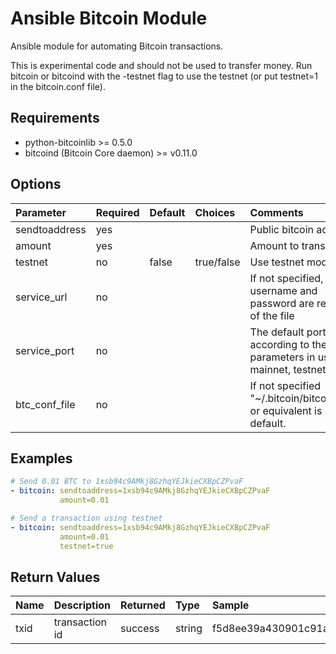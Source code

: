 # Ansible Bitcoin Module

Ansible module for automating Bitcoin transactions.

This is experimental code and should not be used to transfer money. Run bitcoin or bitcoind with the -testnet flag to use the testnet (or put testnet=1 in the bitcoin.conf file).

## Requirements

- python-bitcoinlib >= 0.5.0
- bitcoind (Bitcoin Core daemon) >= v0.11.0

## Options

Parameter     | Required | Default | Choices    | Comments
:------------ | :------- | :------ | :--------- | :-------
sendtoaddress | yes      |         |            | Public bitcoin address
amount        | yes      |         |            | Amount to transact
testnet       | no       | false   | true/false | Use testnet mode
service_url   | no       |         |            | If not specified, the username and password are read out of the file
service_port  | no       |         |            | The default port is set according to the chain parameters in use: mainnet, testnet
btc_conf_file | no       |         |            | If not specified "~/.bitcoin/bitcoin.conf" or equivalent is used by default.

## Examples

```yml
# Send 0.01 BTC to 1xsb94c9AMkj8GzhqYEJkieCXBpCZPvaF
- bitcoin: sendtoaddress=1xsb94c9AMkj8GzhqYEJkieCXBpCZPvaF
           amount=0.01

# Send a transaction using testnet
- bitcoin: sendtoaddress=1xsb94c9AMkj8GzhqYEJkieCXBpCZPvaF
           amount=0.01
           testnet=true
```

## Return Values

Name | Description    | Returned | Type   | Sample
:--- | :------------- | :------- | :----- | :-----
txid | transaction id | success  | string | f5d8ee39a430901c91a5917b9f2dc19d6d1a0e9cea205b009ca73dd04470b9a6
